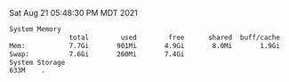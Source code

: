 Sat Aug 21 05:48:30 PM MDT 2021
```bash
System Memory
               total        used        free      shared  buff/cache   available
Mem:           7.7Gi       901Mi       4.9Gi       8.0Mi       1.9Gi       6.5Gi
Swap:          7.6Gi       260Mi       7.4Gi
System Storage
633M	.
```
```bash
